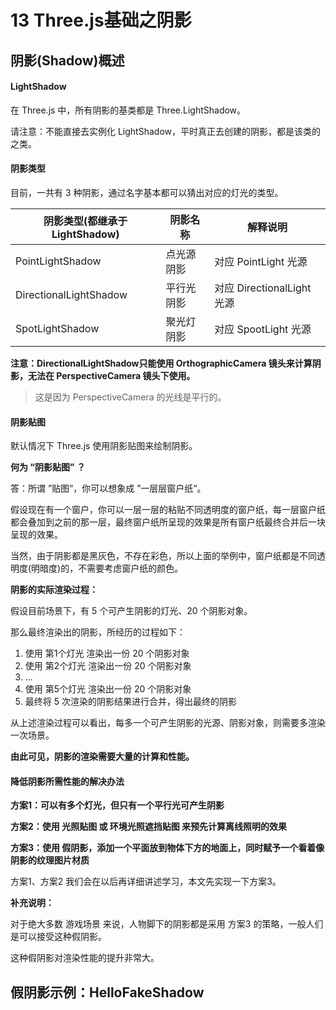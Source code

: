 # 13 Three.js基础之阴影

## 阴影(Shadow)概述

#### LightShadow

在 Three.js 中，所有阴影的基类都是 Three.LightShadow。

请注意：不能直接去实例化 LightShadow，平时真正去创建的阴影，都是该类的之类。



#### 阴影类型

目前，一共有 3 种阴影，通过名字基本都可以猜出对应的灯光的类型。

| 阴影类型(都继承于LightShadow) | 阴影名称   | 解释说明                   |
| ----------------------------- | ---------- | -------------------------- |
| PointLightShadow              | 点光源阴影 | 对应 PointLight 光源       |
| DirectionalLightShadow        | 平行光阴影 | 对应 DirectionalLight 光源 |
| SpotLightShadow               | 聚光灯阴影 | 对应 SpootLight 光源       |

**注意：DirectionalLightShadow只能使用 OrthographicCamera 镜头来计算阴影，无法在 PerspectiveCamera 镜头下使用。**

> 这是因为 PerspectiveCamera 的光线是平行的。



#### 阴影贴图

默认情况下 Three.js 使用阴影贴图来绘制阴影。

**何为 “阴影贴图” ？**

答：所谓 ”贴图“，你可以想象成 ”一层层窗户纸“。

假设现在有一个窗户，你可以一层一层的粘贴不同透明度的窗户纸，每一层窗户纸都会叠加到之前的那一层，最终窗户纸所呈现的效果是所有窗户纸最终合并后一块呈现的效果。

当然，由于阴影都是黑灰色，不存在彩色，所以上面的举例中，窗户纸都是不同透明度(明暗度)的，不需要考虑窗户纸的颜色。



**阴影的实际渲染过程：**

假设目前场景下，有 5 个可产生阴影的灯光、20 个阴影对象。

那么最终渲染出的阴影，所经历的过程如下：

1. 使用 第1个灯光 渲染出一份 20 个阴影对象
2. 使用 第2个灯光 渲染出一份 20 个阴影对象
3. ...
4. 使用 第5个灯光 渲染出一份 20 个阴影对象
5. 最终将 5 次渲染的阴影结果进行合并，得出最终的阴影

从上述渲染过程可以看出，每多一个可产生阴影的光源、阴影对象，则需要多渲染一次场景。

**由此可见，阴影的渲染需要大量的计算和性能。**



#### 降低阴影所需性能的解决办法

**方案1：可以有多个灯光，但只有一个平行光可产生阴影**

**方案2：使用 光照贴图 或 环境光照遮挡贴图 来预先计算离线照明的效果**

**方案3：使用 假阴影，添加一个平面放到物体下方的地面上，同时赋予一个看着像阴影的纹理图片材质**

方案1、方案2 我们会在以后再详细讲述学习，本文先实现一下方案3。



**补充说明：**

对于绝大多数 游戏场景 来说，人物脚下的阴影都是采用 方案3 的策略，一般人们是可以接受这种假阴影。

这种假阴影对渲染性能的提升非常大。



## 假阴影示例：HelloFakeShadow

